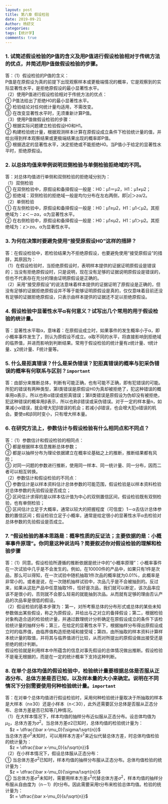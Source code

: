 ```yaml
---
layout: post
title: 第八章 假设检验
date: 2019-09-21
Author: 杨舒文
categories: 
tags: [统计学]
comments: true
---
```


### 1. 试简述假设检验的P值的含义及用P值进行假设检验相对于传统方法的优点，并简述用P值做假设检验的步骤。 
答：（1）假设检验的P值的含义：   
P值是在原假设为真的前提下出现观察样本或更极端情况的概率，它是观察到的实际显著性水平，是拒绝原假设的最小显著性水平。  
（2）使用P值进行假设检验相对于传统方法的优点：   
① P值法给出了拒绝H0的最小显著性水平。   
② 检验结论对任何统计量均适用，不需改变。  
③ 在改变显著性水平时，无须重新计算P值。  
（3）使用P值做假设检验的步骤：  
① 根据实际问题建立检验假设H0和H1。  
② 构建检验统计量，根据观测样本计算在原假设成立条件下检验统计量的值，并给出得到样本观察结果或更极端结果出现的概率即P值。  
③ 根据选定的显著性水平，决定拒绝或不能拒绝H0。当P值小于给定的显著性水平时，拒绝原假设。



### 2. 以总体均值来举例说明双侧检验与单侧检验拒绝域的不同。
答：对总体均值进行单侧和双侧检验的拒绝域分别为：  
（1）双侧检验  
① 在双侧检验中，原假设和备择假设一般是：H0：μ1＝μ2，H1：μ1≠μ2；  
② 拒绝域：双侧检验的拒绝域一般是均匀分布在左右两侧，即|z|＞zα/2。  
（2）单侧检验  
① 在左侧检验中，原假设和备择假设一般是：H0：μ1≥μ2，H1：μ1＜μ2。其拒绝域为：z＜－zα，α为显著性水平。  
② 在右侧检验中，原假设和备择假设一般是：H0：μ1≤μ2，H1：μ1＞μ2。其拒绝域为：z＞zα，α为显著性水平。  



### 3. 为何在决策时要避免使用“接受原假设H0”这样的措辞？
答：在假设检验中，若检验结果为不拒绝原假设，也要避免使用“接受原假设”的措辞，其原因为：  
（1）在假设检验时，当拒绝原假设时，表明样本提供的证据证明原假设是错误的；当没有拒绝原假设时，只是说明，现在没有足够的证据说明原假设是错误的，但也不代表存在充分的理由证明原假设是正确的。  
（2）采用“接受原假设”的说法意味着样本提供的证据证明了原假设是正确的，但没有足够的证据拒绝原假设并不等于能够证明原假设是真的，仅仅意味着目前还没有足够的证据拒绝原假设，只表示由样本提供的证据还不足以拒绝原假设。



### 4. 假设检验中显著性水平α有何意义？试写出几个常用的用于假设检验的统计量。
答：显著性水平取α，意味着：在原假设成立时，如果事件的发生概率小于α，即小概率事件发生了，则认为原假设不成立。α取不同的水平，将直接影响到拒绝域的临界值，并进而影响到判断结果。常用于假设检验的统计量有z统计量、t统计量、χ2统计量、F统计量等。



### 5. 什么是拒真错误？什么是采伪错误？犯拒真错误的概率与犯采伪错误的概率有何联系与区别？`important`
答：由部分来推断总体，判断有可能正确，也有可能不正确，即有犯错误的可能。所犯的错误有两种类型，第Ⅰ类错误是原假设H0为真却被拒绝了，犯这种错误的概率用α表示，所以也称α错误或拒真错误；第Ⅱ类错误是原假设为伪却没有被拒绝，犯这种错误的概率用β表示，所以也称β错误或采伪错误。对于一定的样本量n，如果减小α错误，就会增大犯β错误的机会；若减小β错误，也会增大犯α错误的机会。要使α和β同时变小，只有增大样本量。



### 6. 在研究方法上，参数估计与假设检验有什么相同点和不同点？
答：（1）参数估计和假设检验的相同点：  
① 都是根据样本信息推断总体参数；  
② 都是以抽样分布为理论依据建立在概率论基础之上的推断，推断结果都有风险；  
③ 对同一问题的参数进行推断，使用同一样本、同一统计量、同一分布，因而二者可以相互转换。  
（2）参数估计和假设检验的不同点：  
① 参数估计是以样本资料估计总体参数的可能范围，假设检验是以样本资料检验对总体参数的先验假设是否成立；  
② 区间估计求得的是以样本估计值为中心的双侧置信区间，假设检验既有双侧检验，也有单侧检验；  
③ 区间估计立足于大概率，通常以较大的把握程度（可信度）1－α去估计总体参数的置信区间；假设检验立足于小概率，通常是给定很小的显著性水平α去检验对总体参数的先验假设是否成立。



### 7. “假设检验的基本思路是：概率性质的反证法；主要依据的是：小概率事件原理”。你同意这种说法吗？简要叙述你对假设检验的理解和检验步骤
答：（1）同意。假设检验所遵循的推断依据是统计中的“小概率原理”：小概率事件在一次试验中几乎是不会发生的。例如，在10000件的产品中，如果只有1件是次品，那么可以得知，在一次试验中随机抽取1件次品的概率就为0.01%，此概率是非常小的。或者是说，在一次随机抽样试验中，次品几乎是不会被抽到的。反过来，如果从这批产品中任意抽取1件，恰好是次品，我们就可以断定，该次品率应该不是很小的，否则就不会那么轻易的就能抽到次品。从而就有足够的理由否认产品的次品率是很低的假设。  
（2）假设检验的基本步骤为：第一，对所考察总体的分布形式或总体的某些未知参数做出某些假设，称之为原假设，并给出与之对立的备择假设；第二，根据检验对象构造合适的检验统计量，并通过数理统计分析确定在原假设成立的条件下该检验统计量的抽样分布；第三，在给定的显著性水平下，根据抽样分布得出原假设成立时的临界值，由临界值构造拒绝域和接受域；第四，由所抽取的样本资料计算样本统计量的取值，并将其与临界值进行比较，从而对所提出的原假设做出接受还是拒绝的统计判断。  
假设检验就是利用样本中所蕴含的信息对事先假设的总体情况做出推断。假设检验不是毫无根据的，而是在一定的统计概率下支持这种判断。



### 8. 在单个总体均值的假设检验中，检验统计量要根据总体是否服从正态分布、总体方差是否已知，以及样本量的大小来确定。说明在不同情况下分别需要使用何种检验统计量。`important`
答：在对单个总体均值进行假设检验时，采用何种检验统计量取决于所抽取的样本是大样本（n≥30）还是小样本（n＜30），此外还需要区分总体是否服从正态分布、总体方差是否已知等几种情况。  
（1）在大样本情况下，样本均值的抽样分布近似服从正态分布。设总体均值为$\mu_0$，总体方差为$\sigma^ 2$。当总体方差σ2已知时，总体均值的检验统计量为：  
&ensp;&ensp;$z = \dfrac{\bar x-\mu_0}{\sigma/\sqrt{n}}$  
当总体方差$\sigma^ 2$未知时，可以用样本方差$s ^2$来近似代替总体方差，时总体均值检验的统计量为：  
&ensp;&ensp;$z = \dfrac{\bar x-\mu_0}{s/\sqrt{n}}$   
（2）在小样本情况下，假设总体服从正态分布：  
① 当总体方差$\sigma^ 2$已知时，样本均值的抽样分布服从正态分布。总体均值检验的统计量为：  
&ensp;&ensp;$z = \dfrac{\bar x-\mu_0}{\sigma/\sqrt{n}}$   
② 当总体方差$\sigma^ 2$未知时，需要用样本方差$s^2$代替总体方差$\sigma^ 2$，样本均值的抽样分布服从自由度为（n－1）的t分布。因此需要采用t分布来检验总体均值。检验的统计量为：  
&ensp;&ensp;$t = \dfrac{\bar x-\mu_0}{s/\sqrt{n}}$
